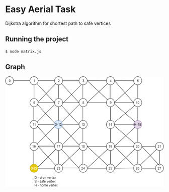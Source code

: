 # Easy Aerial Task

Dijkstra algorithm for shortest path to safe vertices

## Running the project
    $ node matrix.js


## Graph

![Screenshot](matrix.png)
